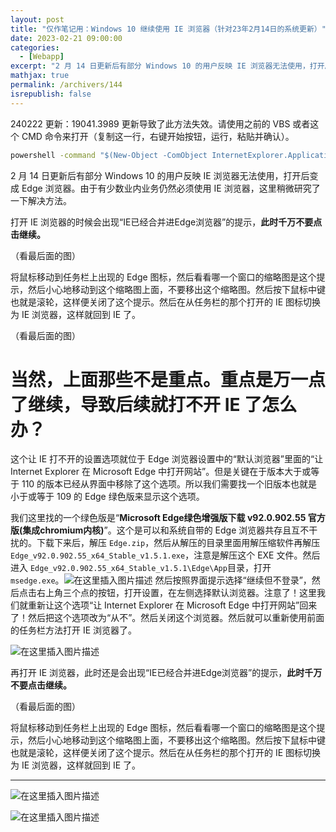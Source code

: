 ```yaml
---
layout: post
title: "仅作笔记用：Windows 10 继续使用 IE 浏览器（针对23年2月14日的系统更新）"
date: 2023-02-21 09:00:00
categories: 
  - [Webapp]
excerpt: "2 月 14 日更新后有部分 Windows 10 的用户反映 IE 浏览器无法使用，打开后变成 Edge 浏览器。由于有少数业内业务仍然必须使用 IE 浏览器，这里稍微研究了一下解决方法。"
mathjax: true
permalink: /archivers/144
isrepublish: false
---
```

240222 更新：19041.3989 更新导致了此方法失效。请使用之前的 VBS 或者这个 CMD 命令来打开（复制这一行，右键开始按钮，运行，粘贴并确认）。

```bat
powershell -command "$(New-Object -ComObject InternetExplorer.Application).Visible=$true"
```


2 月 14 日更新后有部分 Windows 10 的用户反映 IE 浏览器无法使用，打开后变成 Edge 浏览器。由于有少数业内业务仍然必须使用 IE 浏览器，这里稍微研究了一下解决方法。

打开 IE 浏览器的时候会出现“IE已经合并进Edge浏览器”的提示，**此时千万不要点击继续。** 

（看最后面的图）

将鼠标移动到任务栏上出现的 Edge 图标，然后看看哪一个窗口的缩略图是这个提示，然后小心地移动到这个缩略图上面，不要移出这个缩略图。然后按下鼠标中键也就是滚轮，这样便关闭了这个提示。然后在从任务栏的那个打开的 IE 图标切换为 IE 浏览器，这样就回到 IE 了。

（看最后面的图）

# 当然，上面那些不是重点。重点是万一点了继续，导致后续就打不开 IE 了怎么办？
这个让 IE 打不开的设置选项就位于 Edge 浏览器设置中的“默认浏览器”里面的“让 Internet Explorer 在 Microsoft Edge 中打开网站”。但是关键在于版本大于或等于 110 的版本已经从界面中移除了这个选项。所以我们需要找一个旧版本也就是小于或等于 109 的 Edge 绿色版来显示这个选项。

我们这里找的一个绿色版是“**Microsoft Edge绿色增强版下载 v92.0.902.55 官方版(集成chromium内核)**”。这个是可以和系统自带的 Edge 浏览器共存且互不干扰的。下载下来后，解压 ```Edge.zip```，然后从解压的目录里面用解压缩软件再解压 ```Edge_v92.0.902.55_x64_Stable_v1.5.1.exe```，注意是解压这个 EXE 文件。然后进入 ```Edge_v92.0.902.55_x64_Stable_v1.5.1\Edge\App```目录，打开	```msedge.exe```。![在这里插入图片描述](https://images.weserv.nl/?url=https://img-blog.csdnimg.cn/eba63e07e16f47018bef9096fa323240.png)
然后按照界面提示选择“继续但不登录”，然后点击右上角三个点的按钮，打开设置，在左侧选择默认浏览器。注意了！这里我们就重新让这个选项“让 Internet Explorer 在 Microsoft Edge 中打开网站”回来了！然后把这个选项改为“从不”。然后关闭这个浏览器。然后就可以重新使用前面的任务栏方法打开 IE 浏览器了。

![在这里插入图片描述](https://images.weserv.nl/?url=https://img-blog.csdnimg.cn/28794938fa374e53905126bd94dde227.png)


再打开 IE 浏览器，此时还是会出现“IE已经合并进Edge浏览器”的提示，**此时千万不要点击继续。** 

（看最后面的图）

将鼠标移动到任务栏上出现的 Edge 图标，然后看看哪一个窗口的缩略图是这个提示，然后小心地移动到这个缩略图上面，不要移出这个缩略图。然后按下鼠标中键也就是滚轮，这样便关闭了这个提示。然后在从任务栏的那个打开的 IE 图标切换为 IE 浏览器，这样就回到 IE 了。

---
![在这里插入图片描述](https://images.weserv.nl/?url=https://img-blog.csdnimg.cn/93a600389aa34163ac2386719d51f1c9.png)

![在这里插入图片描述](https://images.weserv.nl/?url=https://img-blog.csdnimg.cn/c0838b833c9f480594b98c30104615b7.png)
